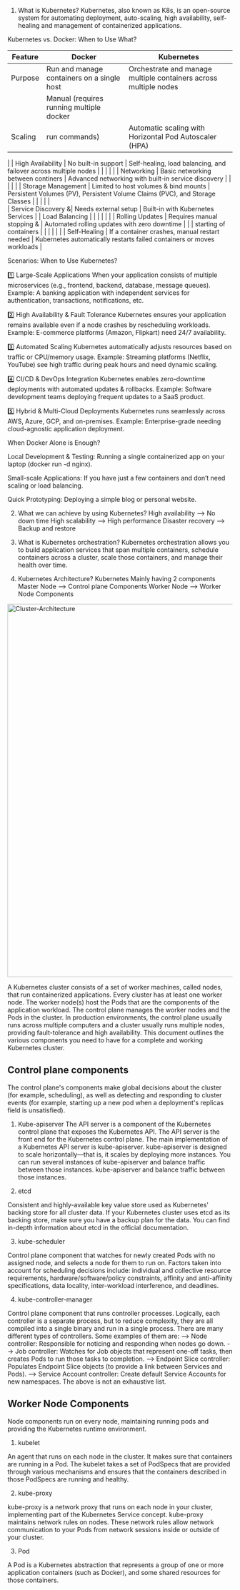 1. What is Kubernetes?
Kubernetes, also known as K8s, is an open-source system for automating deployment, auto-scaling, high availability, self-healing and  management of containerized applications.

Kubernetes vs. Docker: When to Use What?

|   Feature          |            Docker                             |              Kubernetes                                                      |
|  ----------        |        --------------                         |            ---------------                                                   |
|  Purpose           | Run and manage containers on a single host    | Orchestrate and manage multiple containers across multiple nodes             |
|                    | Manual (requires running multiple docker      |                                                                              |
|  Scaling           | run commands)                                 | Automatic scaling with Horizontal Pod Autoscaler (HPA)                       |
| 
| High Availability  | No built-in support                           | Self-healing, load balancing, and failover across multiple nodes             |
|                    |                                               |                                                                              |
| Networking         | Basic networking between continers            | Advanced networking with built-in service discovery                          |
|                    |                                               |                                                                              |
| Storage Management | Limited to host volumes & bind mounts         | Persistent Volumes (PV), Persistent Volume Claims (PVC), and Storage Classes |
|                    |                                               |                                                                              |  
| Service Discovery &| Needs external setup                          | Built-in with Kubernetes Services                                            |
| Load Balancing     |                                               |
|                    |                                               |                                                                              |
| Rolling Updates    | Requires manual stopping &                    | Automated rolling updates with zero downtime                                 |
|                    | starting of containers                        |                                                                              |
|                    |                                               |                                                                              |
| Self-Healing       | If a container crashes, manual restart needed | Kubernetes automatically restarts failed containers or moves workloads       |

Scenarios: When to Use Kubernetes?

1️⃣ Large-Scale Applications
When your application consists of multiple microservices (e.g., frontend, backend, database, message queues).
Example: A banking application with independent services for authentication, transactions, notifications, etc.

2️⃣ High Availability & Fault Tolerance
Kubernetes ensures your application remains available even if a node crashes by rescheduling workloads.
Example: E-commerce platforms (Amazon, Flipkart) need 24/7 availability.

3️⃣ Automated Scaling
Kubernetes automatically adjusts resources based on traffic or CPU/memory usage.
Example: Streaming platforms (Netflix, YouTube) see high traffic during peak hours and need dynamic scaling.

4️⃣ CI/CD & DevOps Integration
Kubernetes enables zero-downtime deployments with automated updates & rollbacks.
Example: Software development teams deploying frequent updates to a SaaS product.

5️⃣ Hybrid & Multi-Cloud Deployments
Kubernetes runs seamlessly across AWS, Azure, GCP, and on-premises.
Example: Enterprise-grade needing cloud-agnostic application deployment.


When Docker Alone is Enough?

Local Development & Testing: Running a single containerized app on your laptop (docker run -d nginx).

Small-scale Applications: If you have just a few containers and don’t need scaling or load balancing.

Quick Prototyping: Deploying a simple blog or personal website.

2. What we can achieve by using Kubernetes?
High availability --> No down time
High scalability --> High performance
Disaster recovery --> Backup and restore

3. What is Kubernetes orchestration?
Kubernetes orchestration allows you to build application services that span multiple containers, schedule containers across a cluster, scale those containers, and manage their health over time.

4. Kubernetes Architecture?
Kubernetes Mainly having 2 components
	Master Node --> Control plane Components
  Worker Node --> Worker Node Components

<img width="836" alt="Cluster-Architecture" src="https://github.com/viswa2/DevOps/assets/34201574/04488413-8b0f-4836-9a52-8b5771f06409">

A Kubernetes cluster consists of a set of worker machines, called nodes, that run containerized applications. Every cluster has at least one worker node.
The worker node(s) host the Pods that are the components of the application workload. The control plane manages the worker nodes and the Pods in the cluster. In production environments, the control plane usually runs across multiple computers and a cluster usually runs multiple nodes, providing fault-tolerance and high availability.
This document outlines the various components you need to have for a complete and working Kubernetes cluster.

## Control plane components ##

The control plane's components make global decisions about the cluster (for example, scheduling), as well as detecting and responding to cluster events (for example, starting up a new pod when a deployment's replicas field is unsatisfied).

1.	Kube-apiserver
The API server is a component of the Kubernetes control plane that exposes the Kubernetes API. The API server is the front end for the Kubernetes control plane.
The main implementation of a Kubernetes API server is kube-apiserver. kube-apiserver is designed to scale horizontally—that is, it scales by deploying more instances. You can run several instances of kube-apiserver and balance traffic between those instances. kube-apiserver and balance traffic between those instances.

2.	etcd
	
Consistent and highly-available key value store used as Kubernetes' backing store for all cluster data. If your Kubernetes cluster uses etcd as its backing store, make sure you have a backup plan for the data. You can find in-depth information about etcd in the official documentation.

3.	kube-scheduler
   
Control plane component that watches for newly created Pods with no assigned node, and selects a node for them to run on.
Factors taken into account for scheduling decisions include: individual and collective resource requirements, hardware/software/policy constraints, affinity and anti-affinity specifications, data locality, inter-workload interference, and deadlines.

4.	kube-controller-manager

Control plane component that runs controller processes.
Logically, each controller is a separate process, but to reduce complexity, they are all compiled into a single binary and run in a single process.
There are many different types of controllers. Some examples of them are:
-->	Node controller: Responsible for noticing and responding when nodes go down.
--> Job controller: Watches for Job objects that represent one-off tasks, then creates Pods to run those tasks to completion.
--> Endpoint Slice controller: Populates Endpoint Slice objects (to provide a link between Services and Pods).
--> Service Account controller: Create default Service Accounts for new namespaces.
The above is not an exhaustive list.

## Worker Node Components ##

Node components run on every node, maintaining running pods and providing the Kubernetes runtime environment.

1. kubelet

An agent that runs on each node in the cluster. It makes sure that containers are running in a Pod. The kubelet takes a set of PodSpecs that are provided through various mechanisms and ensures that the containers described in those PodSpecs are running and healthy. 

2. kube-proxy 

kube-proxy is a network proxy that runs on each node in your cluster, implementing part of the Kubernetes Service concept. kube-proxy maintains network rules on nodes. These network rules allow network communication to your Pods from network sessions inside or outside of your cluster.

3. Pod

A Pod is a Kubernetes abstraction that represents a group of one or more application containers (such as Docker), and some shared resources for those containers.

